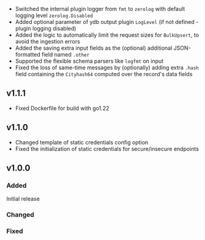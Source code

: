* Switched the internal plugin logger from `fmt`  to `zerolog` with default logging level `zerolog.Disabled`
* Added optional parameter of ydb output plugin `LogLevel` (if not defined - plugin logging disabled)
* Added the logic to automatically limit the request sizes for `BulkUpsert`, to avoid the ingestion errors
* Added the saving extra input fields as the (optional) additional JSON-formatted field named `.other`
* Supported the flexible schema parsers like `logfmt` on input
* Fixed the loss of same-time messages by (optionally) adding extra `.hash` field containing the `Cityhash64` computed over the record's data fields

## v1.1.1
* Fixed Dockerfile for build with go1.22

## v1.1.0
* Changed template of static credentials config option
* Fixed the initialization of static credentials for secure/insecure endpoints 

## v1.0.0

### Added

Initial release

### Changed

### Fixed
